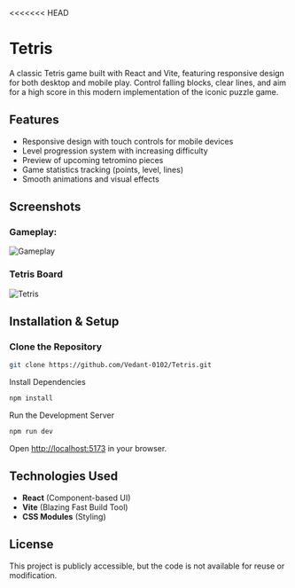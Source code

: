 <<<<<<< HEAD

# Tetris

A classic Tetris game built with React and Vite, featuring responsive design for both desktop and mobile play. Control falling blocks, clear lines, and aim for a high score in this modern implementation of the iconic puzzle game.

## Features
- Responsive design with touch controls for mobile devices
- Level progression system with increasing difficulty
- Preview of upcoming tetromino pieces
- Game statistics tracking (points, level, lines)
- Smooth animations and visual effects

## Screenshots

### Gameplay:
![Gameplay](https://github.com/user-attachments/assets/43cca46e-b501-4f98-89ad-a7266fb08861)

### Tetris Board
![Tetris](https://github.com/user-attachments/assets/a4400ee6-dfc0-415e-af2e-3cd1419f6b2d)

## Installation & Setup

### Clone the Repository
```sh
git clone https://github.com/Vedant-0102/Tetris.git
```

Install Dependencies
```sh
npm install
```

Run the Development Server
```sh
npm run dev
```

Open [http://localhost:5173](http://localhost:5173) in your browser.


## Technologies Used
- **React** (Component-based UI)
- **Vite** (Blazing Fast Build Tool)
- **CSS Modules** (Styling)

## License
This project is publicly accessible, but the code is not available for reuse or modification.


